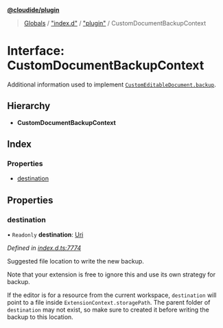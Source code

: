 **[@cloudide/plugin](../README.md)**

> [Globals](../README.md) / ["index.d"](../modules/_index_d_.md) / ["plugin"](../modules/_index_d_._plugin_.md) / CustomDocumentBackupContext

# Interface: CustomDocumentBackupContext

Additional information used to implement [`CustomEditableDocument.backup`](#CustomEditableDocument.backup).

## Hierarchy

* **CustomDocumentBackupContext**

## Index

### Properties

* [destination](_index_d_._plugin_.customdocumentbackupcontext.md#destination)

## Properties

### destination

• `Readonly` **destination**: [Uri](../classes/_index_d_._plugin_.uri.md)

*Defined in [index.d.ts:7774](https://github.com/shuyaqian/cloudide-plugin-api/blob/6d83fa1/index.d.ts#L7774)*

Suggested file location to write the new backup.

Note that your extension is free to ignore this and use its own strategy for backup.

If the editor is for a resource from the current workspace, `destination` will point to a file inside
`ExtensionContext.storagePath`. The parent folder of `destination` may not exist, so make sure to created it
before writing the backup to this location.
